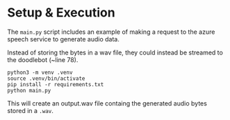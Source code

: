 # Setup & Execution

The `main.py` script includes an example of making a request to the azure speech service to generate audio data. 

Instead of storing the bytes in a wav file, they could instead be streamed to the doodlebot (~line 78). 

```
python3 -m venv .venv
source .venv/bin/activate
pip install -r requirements.txt
python main.py
```

This will create an output.wav file containg the generated audio bytes stored in a `.wav`. 